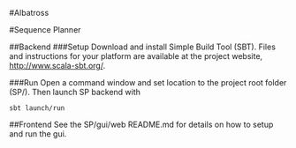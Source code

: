 #Albatross

#Sequence Planner

##Backend
###Setup
Download and install Simple Build Tool (SBT). Files and instructions for your platform are available at the project website, http://www.scala-sbt.org/.

###Run
Open a command window and set location to the project root folder (SP/). Then launch SP backend with  
```
sbt launch/run
```
##Frontend
See the SP/gui/web README.md for details on how to setup and run the gui.
